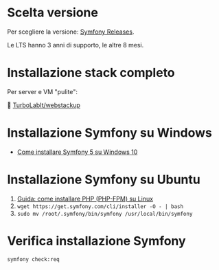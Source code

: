 # Scelta versione

Per scegliere la versione: [Symfony Releases](https://symfony.com/releases).

Le LTS hanno 3 anni di supporto, le altre 8 mesi.


# Installazione stack completo

Per server e VM "pulite":

🤖 [TurboLabIt/webstackup](https://github.com/TurboLabIt/webstackup)


# Installazione Symfony su Windows

* [Come installare Symfony 5 su Windows 10](https://turbolab.it/2561)

# Installazione Symfony su Ubuntu

1. [Guida: come installare PHP (PHP-FPM) su Linux](https://turbolab.it/1380)
1. `wget https://get.symfony.com/cli/installer -O - | bash`
1. `sudo mv /root/.symfony/bin/symfony /usr/local/bin/symfony`

# Verifica installazione Symfony

`symfony check:req`
